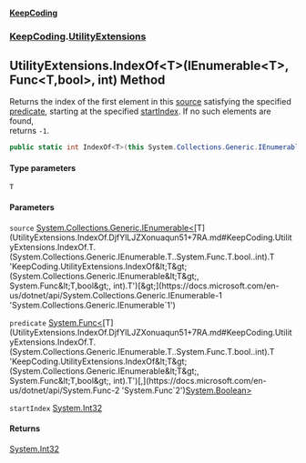 #### [KeepCoding](index.md 'index')
### [KeepCoding](KeepCoding.md 'KeepCoding').[UtilityExtensions](UtilityExtensions.md 'KeepCoding.UtilityExtensions')
## UtilityExtensions.IndexOf&lt;T&gt;(IEnumerable&lt;T&gt;, Func&lt;T,bool&gt;, int) Method
Returns the index of the first element in this [source](UtilityExtensions.IndexOf.DjfYlLJZXonuaqun51+7RA.md#KeepCoding.UtilityExtensions.IndexOf.T.(System.Collections.Generic.IEnumerable.T..System.Func.T.bool..int).source 'KeepCoding.UtilityExtensions.IndexOf&lt;T&gt;(System.Collections.Generic.IEnumerable&lt;T&gt;, System.Func&lt;T,bool&gt;, int).source') satisfying the specified [predicate](UtilityExtensions.IndexOf.DjfYlLJZXonuaqun51+7RA.md#KeepCoding.UtilityExtensions.IndexOf.T.(System.Collections.Generic.IEnumerable.T..System.Func.T.bool..int).predicate 'KeepCoding.UtilityExtensions.IndexOf&lt;T&gt;(System.Collections.Generic.IEnumerable&lt;T&gt;, System.Func&lt;T,bool&gt;, int).predicate'), starting at the specified [startIndex](UtilityExtensions.IndexOf.DjfYlLJZXonuaqun51+7RA.md#KeepCoding.UtilityExtensions.IndexOf.T.(System.Collections.Generic.IEnumerable.T..System.Func.T.bool..int).startIndex 'KeepCoding.UtilityExtensions.IndexOf&lt;T&gt;(System.Collections.Generic.IEnumerable&lt;T&gt;, System.Func&lt;T,bool&gt;, int).startIndex'). If no such elements are found,  
returns `-1`.
```csharp
public static int IndexOf<T>(this System.Collections.Generic.IEnumerable<T> source, System.Func<T,bool> predicate, int startIndex);
```
#### Type parameters
<a name='KeepCoding.UtilityExtensions.IndexOf.T.(System.Collections.Generic.IEnumerable.T..System.Func.T.bool..int).T'></a>
`T`  
  
#### Parameters
<a name='KeepCoding.UtilityExtensions.IndexOf.T.(System.Collections.Generic.IEnumerable.T..System.Func.T.bool..int).source'></a>
`source` [System.Collections.Generic.IEnumerable&lt;](https://docs.microsoft.com/en-us/dotnet/api/System.Collections.Generic.IEnumerable-1 'System.Collections.Generic.IEnumerable`1')[T](UtilityExtensions.IndexOf.DjfYlLJZXonuaqun51+7RA.md#KeepCoding.UtilityExtensions.IndexOf.T.(System.Collections.Generic.IEnumerable.T..System.Func.T.bool..int).T 'KeepCoding.UtilityExtensions.IndexOf&lt;T&gt;(System.Collections.Generic.IEnumerable&lt;T&gt;, System.Func&lt;T,bool&gt;, int).T')[&gt;](https://docs.microsoft.com/en-us/dotnet/api/System.Collections.Generic.IEnumerable-1 'System.Collections.Generic.IEnumerable`1')  
  
<a name='KeepCoding.UtilityExtensions.IndexOf.T.(System.Collections.Generic.IEnumerable.T..System.Func.T.bool..int).predicate'></a>
`predicate` [System.Func&lt;](https://docs.microsoft.com/en-us/dotnet/api/System.Func-2 'System.Func`2')[T](UtilityExtensions.IndexOf.DjfYlLJZXonuaqun51+7RA.md#KeepCoding.UtilityExtensions.IndexOf.T.(System.Collections.Generic.IEnumerable.T..System.Func.T.bool..int).T 'KeepCoding.UtilityExtensions.IndexOf&lt;T&gt;(System.Collections.Generic.IEnumerable&lt;T&gt;, System.Func&lt;T,bool&gt;, int).T')[,](https://docs.microsoft.com/en-us/dotnet/api/System.Func-2 'System.Func`2')[System.Boolean](https://docs.microsoft.com/en-us/dotnet/api/System.Boolean 'System.Boolean')[&gt;](https://docs.microsoft.com/en-us/dotnet/api/System.Func-2 'System.Func`2')  
  
<a name='KeepCoding.UtilityExtensions.IndexOf.T.(System.Collections.Generic.IEnumerable.T..System.Func.T.bool..int).startIndex'></a>
`startIndex` [System.Int32](https://docs.microsoft.com/en-us/dotnet/api/System.Int32 'System.Int32')  
  
#### Returns
[System.Int32](https://docs.microsoft.com/en-us/dotnet/api/System.Int32 'System.Int32')  
